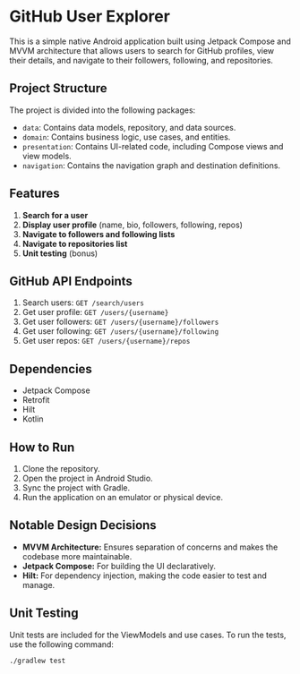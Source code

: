 # GitHub User Explorer

This is a simple native Android application built using Jetpack Compose and MVVM architecture that allows users to search for GitHub profiles, view their details, and navigate to their followers, following, and repositories.

## Project Structure

The project is divided into the following packages:

- `data`: Contains data models, repository, and data sources.
- `domain`: Contains business logic, use cases, and entities.
- `presentation`: Contains UI-related code, including Compose views and view models.
- `navigation`: Contains the navigation graph and destination definitions.

## Features

1. **Search for a user**
2. **Display user profile** (name, bio, followers, following, repos)
3. **Navigate to followers and following lists**
4. **Navigate to repositories list**
5. **Unit testing** (bonus)

## GitHub API Endpoints

1. Search users: `GET /search/users`
2. Get user profile: `GET /users/{username}`
3. Get user followers: `GET /users/{username}/followers`
4. Get user following: `GET /users/{username}/following`
5. Get user repos: `GET /users/{username}/repos`

## Dependencies

- Jetpack Compose
- Retrofit
- Hilt
- Kotlin

## How to Run

1. Clone the repository.
2. Open the project in Android Studio.
3. Sync the project with Gradle.
4. Run the application on an emulator or physical device.

## Notable Design Decisions

- **MVVM Architecture:** Ensures separation of concerns and makes the codebase more maintainable.
- **Jetpack Compose:** For building the UI declaratively.
- **Hilt:** For dependency injection, making the code easier to test and manage.

## Unit Testing

Unit tests are included for the ViewModels and use cases. To run the tests, use the following command:

```bash
./gradlew test
